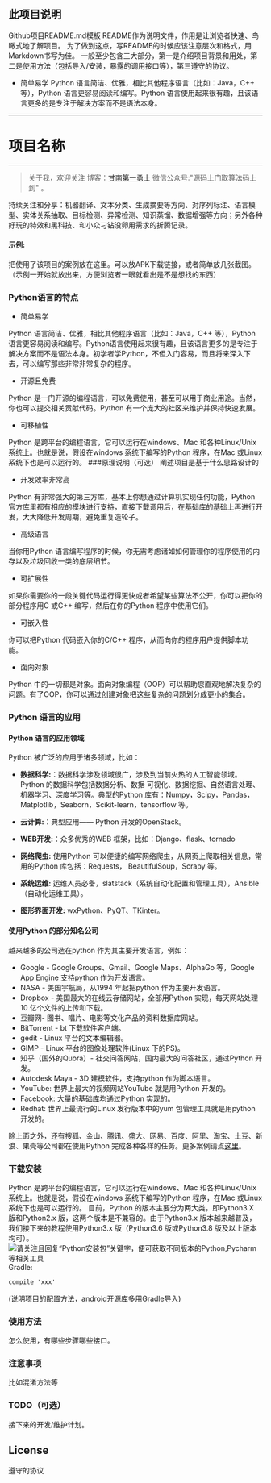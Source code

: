 ## 此项目说明
Github项目README.md模板
README作为说明文件，作用是让浏览者快速、鸟瞰式地了解项目。
为了做到这点，写README的时候应该注意层次和格式，用Markdown书写为佳。
一般至少包含三大部分，第一是介绍项目背景和用处，第二是使用方法（包括导入/安装，暴露的调用接口等），第三遵守的协议。

- 简单易学
Python 语言简洁、优雅，相比其他程序语言（比如：Java，C++ 等），Python 语言更容易阅读和编写。Python
语言使用起来很有趣，且该语言更多的是专注于解决方案而不是语法本身。

---
# 项目名称
-------------

> 关于我，欢迎关注
  博客：[甘南第一勇士](https://shajiu.github.io/)  微信公众号:"源码上门取算法码上到" 。

持续关注和分享：机器翻译、文本分类、生成摘要等方向、对序列标注、语言模型、实体关系抽取、目标检测、异常检测、知识蒸馏、数据增强等方向；另外各种好玩的特效和黑科技、和小众刁钻没卵用需求的折腾记录。
#### 示例:
把使用了该项目的案例放在这里。可以放APK下载链接，或者简单放几张截图。
（示例一开始就放出来，方便浏览者一眼就看出是不是想找的东西）

### Python语言的特点
- 简单易学

Python 语言简洁、优雅，相比其他程序语言（比如：Java，C++ 等），Python 语言更容易阅读和编写。Python语言使用起来很有趣，且该语言更多的是专注于解决方案而不是语法本身。初学者学Python，不但入门容易，而且将来深入下去，可以编写那些非常非常复杂的程序。
- 开源且免费

Python 是一门开源的编程语言，可以免费使用，甚至可以用于商业用途。当然，你也可以提交相关贡献代码。Python 有一个庞大的社区来维护并保持快速发展。

- 可移植性

Python 是跨平台的编程语言，它可以运行在windows、Mac 和各种Linux/Unix 系统上。也就是说，假设在windows 系统下编写的Python 程序，在Mac 或Linux 系统下也是可以运行的。
###原理说明（可选）
阐述项目是基于什么思路设计的

- 开发效率非常高

Python 有非常强大的第三方库，基本上你想通过计算机实现任何功能，Python 官方库里都有相应的模块进行支持，直接下载调用后，在基础库的基础上再进行开发，大大降低开发周期，避免重复造轮子。

- 高级语言

当你用Python 语言编写程序的时候，你无需考虑诸如如何管理你的程序使用的内存以及垃圾回收一类的底层细节。

- 可扩展性

如果你需要你的一段关键代码运行得更快或者希望某些算法不公开，你可以把你的部分程序用C 或C++ 编写，然后在你的Python 程序中使用它们。

- 可嵌入性

你可以把Python 代码嵌入你的C/C++ 程序，从而向你的程序用户提供脚本功能。

- 面向对象

Python 中的一切都是对象。面向对象编程（OOP）可以帮助您直观地解决复杂的问题。有了OOP，你可以通过创建对象把这些复杂的问题划分成更小的集合。

### Python 语言的应用

#### Python 语言的应用领域

Python 被广泛的应用于诸多领域，比如：

- **数据科学:**：数据科学涉及领域很广，涉及到当前火热的人工智能领域。Python 的数据科学包括数据分析、数据
可视化、数据挖掘、自然语言处理、机器学习、深度学习等。典型的Python 库有：Numpy，Scipy，Pandas，
Matplotlib，Seaborn，Scikit-learn，tensorflow 等。

- **云计算:**：典型应用—— Python 开发的OpenStack。

- **WEB开发:**：众多优秀的WEB 框架，比如：Django、flask、tornado


- **网络爬虫:** 使用Python 可以便捷的编写网络爬虫，从网页上爬取相关信息，常用的Python 库包括：Requests，
BeautifulSoup，Scrapy 等。

- **系统运维:** 运维人员必备，slatstack（系统自动化配置和管理工具），Ansible（自动化运维工具）。

- **图形界面开发:** wxPython、PyQT、TKinter。

#### 使用Python 的部分知名公司
越来越多的公司选在python 作为其主要开发语言，例如：
- Google - Google Groups、Gmail、Google Maps、AlphaGo 等，Google App Engine 支持python 作为开发语言。
- NASA - 美国宇航局，从1994 年起把python 作为主要开发语言。
- Dropbox - 美国最大的在线云存储网站，全部用Python 实现，每天网站处理10 亿个文件的上传和下载。
- 豆瓣网- 图书、唱片、电影等文化产品的资料数据库网站。
- BitTorrent - bt 下载软件客户端。
- gedit - Linux 平台的文本编辑器。
- GIMP - Linux 平台的图像处理软件(Linux 下的PS)。
- 知乎（国外的Quora）- 社交问答网站，国内最大的问答社区，通过Python 开发。
- Autodesk Maya - 3D 建模软件，支持python 作为脚本语言。
- YouTube: 世界上最大的视频网站YouTube 就是用Python 开发的。
- Facebook: 大量的基础库均通过Python 实现的。
- Redhat: 世界上最流行的Linux 发行版本中的yum 包管理工具就是用python 开发的。

除上面之外，还有搜狐、金山、腾讯、盛大、网易、百度、阿里、淘宝、土豆、新浪、果壳等公司都在使用Python
完成各种各样的任务。更多案例请点[这里](https://www.python.org/about/success/)。


### 下载安装
Python 是跨平台的编程语言，它可以运行在windows、Mac 和各种Linux/Unix 系统上。也就是说，假设在windows 系统下编写的Python 程序，在Mac 或Linux 系统下也是可以运行的。
目前，Python 的版本主要分为两大类，即Python3.X 版和Python2.x 版，这两个版本是不兼容的。由于Python3.x 版本越来越普及，我们接下来的教程使用Python3.x 版（Python3.6 版或Python3.8 版及以上版本均可）。
![请关注且回复“Python安装包”关键字，便可获取不同版本的Python,Pycharm等相关工具](https://s3.bmp.ovh/imgs/2021/12/50a8b03afd031a40.png)
Gradle:
``` xml
compile 'xxx'
```
(说明项目的配置方法，android开源库多用Gradle导入)

### 使用方法
怎么使用，有哪些步骤哪些接口。

### 注意事项
比如混淆方法等

### TODO（可选）
接下来的开发/维护计划。

## License
遵守的协议
